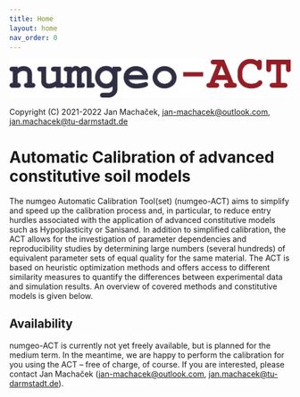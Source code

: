 ```yaml
---
title: Home
layout: home
nav_order: 0
---
```

![numgeoACT_logo_text.jpg](./docs/images/numgeoACT_logo_text.jpg "numgeoACT_logo_text.png")

Copyright (C) 2021-2022 Jan Machaček, jan-machacek@outlook.com, jan.machacek@tu-darmstadt.de 

# Automatic Calibration of advanced constitutive soil models

The numgeo Automatic Calibration Tool(set) (numgeo-ACT) aims to simplify and speed up the calibration process and, in particular, to reduce entry hurdles associated with the application of advanced constitutive models such as Hypoplasticity or Sanisand. In addition to simplified calibration, the ACT allows for the investigation of parameter dependencies and reproducibility studies by determining large numbers (several hundreds) of equivalent parameter sets of equal quality for the same material. The ACT is based on heuristic optimization methods and offers access to different similarity measures to quantify the differences between experimental data and simulation results. An overview of covered methods and constitutive models is given below.

## Availability
numgeo-ACT is currently not yet freely available, but is planned for the medium term. In the meantime, we are happy to perform the calibration for you using the ACT – free of charge, of course. If you are interested, please contact Jan Machaček (jan-machacek@outlook.com, jan.machacek@tu-darmstadt.de).
